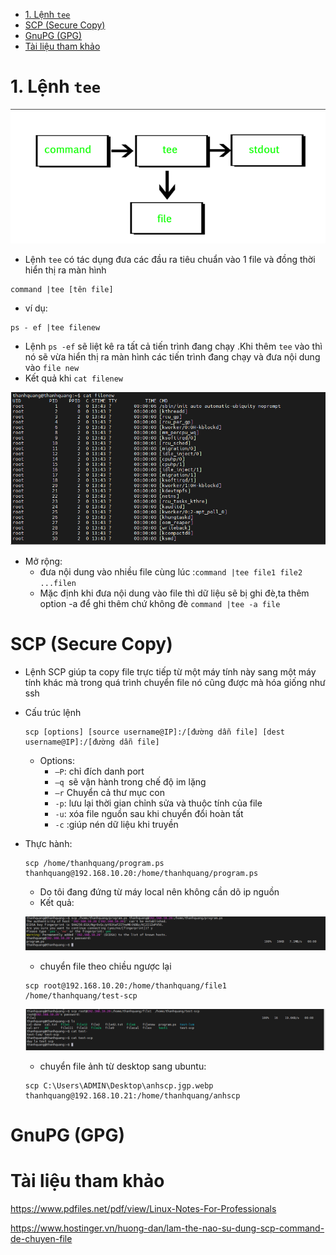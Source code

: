 - [1. Lệnh  `tee`](#1-lệnh--tee)
- [SCP (Secure Copy)](#scp-secure-copy)
- [GnuPG (GPG)](#gnupg-gpg)
- [Tài liệu tham khảo](#tài-liệu-tham-khảo)

# 1. Lệnh  `tee`
![Alt](/thuctap/anh/Screenshot_430.png)

- Lệnh `tee` có tác dụng đưa các đầu ra tiêu chuẩn vào 1 file và đồng thời hiển thị ra màn hình

```
command |tee [tên file]
```
- ví dụ:

```
ps - ef |tee filenew
```
- Lệnh `ps -ef` sẽ liệt kê ra tất cả tiến trình đang chạy .Khi thêm `tee` vào thì nó sẽ vừa hiển thị ra màn hình các tiến trình đang chạy và đưa nội dung vào `file new`
- Kết quả khi `cat filenew`

![Alt](/thuctap/anh/Screenshot_431.png)

- Mở rộng:
  - đưa nội dung vào nhiều file cùng lúc :`command |tee file1 file2 ...filen`
  - Mặc định khi đưa nội dung vào file thì dữ liệu sẽ bị ghi đè,ta thêm option -a để ghi thêm chứ không đè `command |tee -a file`

# SCP (Secure Copy)
- Lệnh SCP giúp ta copy file trực tiếp từ một máy tính này sang một máy tính khác mà trong quá trình chuyển file nó cũng được mà hóa giống như ssh
- Cấu trúc lệnh

    ```
    scp [options] [source username@IP]:/[đường dẫn file] [dest username@IP]:/[đường dẫn file]
    ```
    - Options:
      - `–P`: chỉ đích danh port
      - `–q `sẽ vận hành trong chế độ im lặng
      - `–r` Chuyển cả thư mục con
      - `-p`: lưu lại thời gian chỉnh sửa và thuộc tính của file
      - `-u`: xóa file nguồn sau khi chuyển đổi hoàn tất
      - `-c` :giúp nén dữ liệu khi truyền

- Thực hành:

    ```
    scp /home/thanhquang/program.ps thanhquang@192.168.10.20:/home/thanhquang/program.ps
    ```
    - Do tôi đang đứng từ máy local nên không cần dõ ip nguồn
    - Kết quả:

    ![Alt](/thuctap/anh/Screenshot_432.png)

    - chuyển file theo chiều ngược lại
    ```
    scp root@192.168.10.20:/home/thanhquang/file1  /home/thanhquang/test-scp
    ```
    ![Alt](/thuctap/anh/Screenshot_433.png)
    - chuyển file ảnh từ desktop sang ubuntu:
    ```
    scp C:\Users\ADMIN\Desktop\anhscp.jgp.webp thanhquang@192.168.10.21:/home/thanhquang/anhscp
    ```
    
# GnuPG (GPG)

# Tài liệu tham khảo

https://www.pdfiles.net/pdf/view/Linux-Notes-For-Professionals

https://www.hostinger.vn/huong-dan/lam-the-nao-su-dung-scp-command-de-chuyen-file